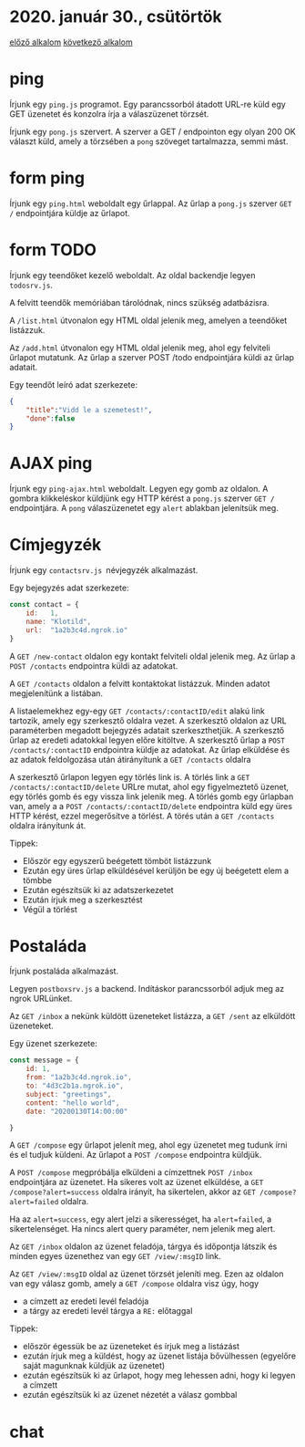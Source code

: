 # 2020. január 30., csütörtök


[előző alkalom](../20200128) [következő alkalom](../2020206)



# ping

Írjunk egy `ping.js` programot. Egy parancssorból átadott URL-re küld egy GET
üzenetet és konzolra írja a válaszüzenet törzsét.

Írjunk egy `pong.js` szervert. A szerver a GET / endpointon egy olyan 200 OK
választ küld, amely a törzsében a `pong` szöveget tartalmazza, semmi mást.

# form ping

Írjunk egy `ping.html` weboldalt egy űrlappal. Az űrlap a `pong.js` szerver
`GET /` endpointjára küldje az űrlapot.

# form TODO

Írjunk egy teendőket kezelő weboldalt. Az oldal backendje legyen `todosrv.js`.

A felvitt teendők memóriában tárolódnak, nincs szükség adatbázisra.

A `/list.html` útvonalon egy HTML oldal jelenik meg, amelyen a teendőket
listázzuk.

Az `/add.html` útvonalon egy HTML oldal jelenik meg, ahol egy felviteli űrlapot
mutatunk. Az űrlap a szerver POST /todo endpointjára küldi az űrlap adatait.

Egy teendőt leíró adat szerkezete:

```json
{
    "title":"Vidd le a szemetest!",
    "done":false
}
```


# AJAX ping

Írjunk egy `ping-ajax.html` weboldalt. Legyen egy gomb az oldalon. A gombra
klikkeléskor küldjünk egy HTTP kérést a `pong.js` szerver `GET /` endpointjára.
A `pong` válaszüzenetet egy `alert` ablakban jelenítsük meg.

# Címjegyzék

Írjunk egy `contactsrv.js `névjegyzék alkalmazást.

Egy bejegyzés adat szerkezete:

```js
const contact = {
    id:   1,
    name: "Klotild",
    url:  "1a2b3c4d.ngrok.io"
}
```

A `GET /new-contact` oldalon egy kontakt felviteli oldal jelenik meg. Az űrlap a
`POST /contacts` endpointra küldi az adatokat.

A `GET /contacts` oldalon a felvitt kontaktokat listázzuk. Minden adatot megjelenítünk
a listában.

A listaelemekhez egy-egy `GET /contacts/:contactID/edit` alakú link tartozik, amely
egy szerkesztő oldalra vezet. A szerkesztő oldalon az URL paraméterben megadott
bejegyzés adatait szerkeszthetjük. A szerkesztő űrlap az eredeti adatokkal legyen
előre kitöltve. A szerkesztő űrlap a `POST /contacts/:contactID` endpointra
küldje az adatokat. Az űrlap elküldése és az adatok feldolgozása után átirányítunk
a `GET /contacts` oldalra

A szerkesztő űrlapon legyen egy törlés link is. A törlés link a `GET /contacts/:contactID/delete`
URLre mutat, ahol egy figyelmeztető üzenet, egy törlés gomb és egy vissza link jelenik
meg. A törlés gomb egy űrlapban van, amely a a `POST /contacts/:contactID/delete`
endpointra küld egy üres HTTP kérést, ezzel megerősítve a törlést. A törés után
a `GET /contacts` oldalra irányítunk át.

Tippek:
- Először egy egyszerű beégetett tömböt listázzunk
- Ezután egy üres űrlap elküldésével kerüljön be egy új beégetett elem a tömbbe
- Ezután egészítsük ki az adatszerkezetet
- Ezután írjuk meg a szerkesztést
- Végül a törlést


# Postaláda

Írjunk postaláda alkalmazást.

Legyen `postboxsrv.js` a backend. Indításkor parancssorból adjuk meg
az ngrok URLünket.

Az `GET /inbox` a nekünk küldött üzeneteket listázza, a `GET /sent` az elküldött
üzeneteket.

Egy üzenet szerkezete:

```js
const message = {
    id: 1,
    from: "1a2b3c4d.ngrok.io",
    to: "4d3c2b1a.ngrok.io",
    subject: "greetings",
    content: "hello world",
    date: "20200130T14:00:00"

}
```

A `GET /compose` egy űrlapot jelenít meg, ahol egy üzenetet meg tudunk írni és
el tudjuk küldeni. Az űrlapot a `POST /compose` endpointra küldjük.

A `POST /compose` megpróbálja elküldeni a címzettnek `POST /inbox` endpointjára
az üzenetet. Ha sikeres volt az üzenet elküldése, a `GET /compose?alert=success` oldalra
irányít, ha sikertelen, akkor az `GET /compose?alert=failed` oldalra.

Ha az `alert=success`, egy alert jelzi a sikerességet, ha `alert=failed`, a sikertelenséget.
Ha nincs alert query paraméter, nem jelenik meg alert.

Az `GET /inbox` oldalon az üzenet feladója, tárgya és időpontja látszik és minden
egyes üzenethez van egy `GET /view/:msgID` link.

Az `GET /view/:msgID` oldal az üzenet törzsét jeleníti meg. Ezen az oldalon
van egy válasz gomb, amely a `GET /compose` oldalra visz úgy, hogy
- a címzett az eredeti levél feladója
- a tárgy az eredeti levél tárgya a `RE:` előtaggal



Tippek:
- először égessük be az üzeneteket és írjuk meg a listázást
- ezután írjuk meg a küldést, hogy az üzenet listája bővülhessen (egyelőre saját magunknak küldjük az üzenetet)
- ezután egészítsük ki az űrlapot, hogy meg lehessen adni, hogy ki legyen a címzett
- ezután egészítsük ki az üzenet nézetét a válasz gombbal

# chat


